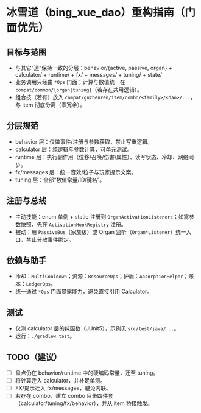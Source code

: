 # 冰雪道（bing_xue_dao）重构指南（门面优先）

## 目标与范围
- 与其它“道”保持一致的分层：behavior/{active, passive, organ} + calculator/ + runtime/ + fx/ + messages/ + tuning/ + state/
- 业务调用只经由 `*Ops` 门面；计算与数值统一在 `compat/common/{organ|tuning}`（若存在共用逻辑）。
- 组合技（若有）放入 `compat/guzhenren/item/combo/<family>/<dao>/...`，与 item 彻底分离（零冗余）。

## 分层规范
- behavior 层：仅做事件/注册与参数获取，禁止写重逻辑。
- calculator 层：纯逻辑与参数计算，可单元测试。
- runtime 层：执行副作用（位移/召唤/伤害/属性）、读写状态、冷却、网络同步。
- fx/messages 层：统一音效/粒子与玩家提示文案。
- tuning 层：全部“数值常量/ID/键名”。

## 注册与总线
- 主动技能：enum 单例 + static 注册到 `OrganActivationListeners`；如需参数快照，先在 `ActivationHookRegistry` 注册。
- 被动：用 `PassiveBus`（家族级）或 Organ 监听（`Organ*Listener`）统一入口，禁止分散事件绑定。

## 依赖与助手
- 冷却：`MultiCooldown`；资源：`ResourceOps`；护盾：`AbsorptionHelper`；账本：`LedgerOps`。
- 统一通过 `*Ops` 门面暴露能力，避免直接引用 Calculator。

## 测试
- 仅测 calculator 层的纯函数（JUnit5），示例见 `src/test/java/...`。
- 运行：`./gradlew test`。

## TODO（建议）
- [ ] 盘点仍在 behavior/runtime 中的硬编码常量，迁至 tuning。
- [ ] 将计算迁入 calculator，并补足单测。
- [ ] FX/提示迁入 fx/messages，避免内联。
- [ ] 若存在 combo，建立 combo 目录四件套（calculator/tuning/fx/behavior），并从 item 桥接触发。
